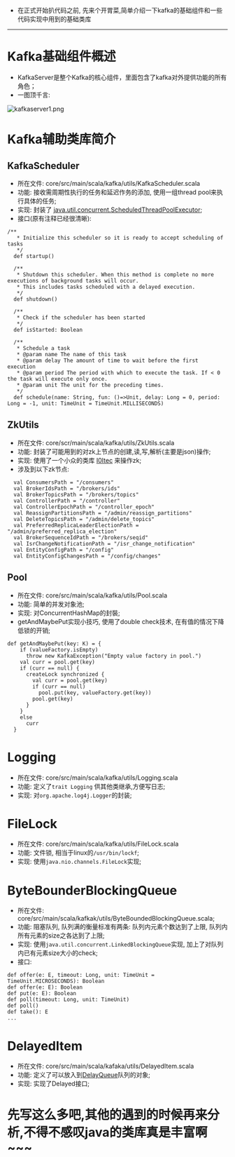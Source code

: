 * 在正式开始扒代码之前, 先来个开胃菜,简单介绍一下kafka的基础组件和一些代码实现中用到的基础类库
***
# Kafka基础组件概述
* KafkaServer是整个Kafka的核心组件，里面包含了kafka对外提供功能的所有角色；
* 一图顶千言:

![kafkaserver1.png](http://upload-images.jianshu.io/upload_images/2020390-03297ae880cad595.png?imageMogr2/auto-orient/strip%7CimageView2/2/w/1240)
# Kafka辅助类库简介
## KafkaScheduler
* 所在文件: core/src/main/scala/kafka/utils/KafkaScheduler.scala
* 功能: 接收需周期性执行的任务和延迟作务的添加, 使用一组thread pool来执行具体的任务;
* 实现: 封装了 [java.util.concurrent.ScheduledThreadPoolExecutor](https://docs.oracle.com/javase/7/docs/api/java/util/concurrent/ScheduledThreadPoolExecutor.html);
* 接口(原有注释已经很清晰):
```
/**
   * Initialize this scheduler so it is ready to accept scheduling of tasks
   */
  def startup()
  
  /**
   * Shutdown this scheduler. When this method is complete no more executions of background tasks will occur. 
   * This includes tasks scheduled with a delayed execution.
   */
  def shutdown()
  
  /**
   * Check if the scheduler has been started
   */
  def isStarted: Boolean
  
  /**
   * Schedule a task
   * @param name The name of this task
   * @param delay The amount of time to wait before the first execution
   * @param period The period with which to execute the task. If < 0 the task will execute only once.
   * @param unit The unit for the preceding times.
   */
  def schedule(name: String, fun: ()=>Unit, delay: Long = 0, period: Long = -1, unit: TimeUnit = TimeUnit.MILLISECONDS)
```

## ZkUtils
* 所在文件: core/scr/main/scala/kafka/utils/ZkUtils.scala
* 功能: 封装了可能用到的对zk上节点的创建,读,写,解析(主要是json)操作;
* 实现: 使用了一个小众的类库 [I0Itec](https://github.com/sgroschupf/zkclient) 来操作zk;
* 涉及到以下zk节点:
```
  val ConsumersPath = "/consumers"
  val BrokerIdsPath = "/brokers/ids"
  val BrokerTopicsPath = "/brokers/topics"
  val ControllerPath = "/controller"
  val ControllerEpochPath = "/controller_epoch"
  val ReassignPartitionsPath = "/admin/reassign_partitions"
  val DeleteTopicsPath = "/admin/delete_topics"
  val PreferredReplicaLeaderElectionPath = "/admin/preferred_replica_election"
  val BrokerSequenceIdPath = "/brokers/seqid"
  val IsrChangeNotificationPath = "/isr_change_notification"
  val EntityConfigPath = "/config"
  val EntityConfigChangesPath = "/config/changes"
```

## Pool
* 所在文件: core/src/main/scala/kafka/utils/Pool.scala
* 功能: 简单的并发对象池;
* 实现: 对ConcurrentHashMap的封裝;
* getAndMaybePut实现小技巧, 使用了double check技术, 在有值的情况下降低锁的开销;
```
def getAndMaybePut(key: K) = {
    if (valueFactory.isEmpty)
      throw new KafkaException("Empty value factory in pool.")
    val curr = pool.get(key)
    if (curr == null) {
      createLock synchronized {
        val curr = pool.get(key)
        if (curr == null)
          pool.put(key, valueFactory.get(key))
        pool.get(key)
      }
    }
    else
      curr
  }
```

# Logging
* 所在文件: core/src/main/scala/kafka/utils/Logging.scala
* 功能: 定义了`trait Logging` 供其他类继承,方便写日志;
* 实现: 对`org.apache.log4j.Logger`的封装;

# FileLock
* 所在文件: core/src/main/scala/kafka/utils/FileLock.scala
* 功能: 文件锁, 相当于linux的`/usr/bin/lockf`;
* 实现: 使用`java.nio.channels.FileLock`实现;

# ByteBounderBlockingQueue
* 所在文件: core/src/main/scala/kafkak/utils/ByteBoundedBlockingQueue.scala;
* 功能: 阻塞队列, 队列满的衡量标准有两条: 队列内元素个数达到了上限, 队列内所有元素的size之各达到了上限;
* 实现: 使用`java.util.concurrent.LinkedBlockingQueue`实现, 加上了对队列内已有元素size大小的check;
*  接口:
```
def offer(e: E, timeout: Long, unit: TimeUnit = TimeUnit.MICROSECONDS): Boolean
def offer(e: E): Boolean
def put(e: E): Boolean
def poll(timeout: Long, unit: TimeUnit)
def poll()
def take(): E
...
```

# DelayedItem
* 所在文件: core/src/main/scala/kafaka/utils/DelayedItem.scala
* 功能: 定义了可以放入到[DelayQueue](https://docs.oracle.com/javase/7/docs/api/java/util/concurrent/DelayQueue.html)队列的对象;
* 实现: 实现了Delayed接口;

# 先写这么多吧,其他的遇到的时候再来分析,不得不感叹java的类库真是丰富啊~~~